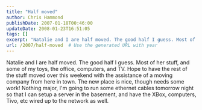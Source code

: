 ```yaml
---
title: "Half moved"
author: Chris Hammond
publishDate: 2007-01-18T00:46:00
updateDate: 2008-01-23T16:51:05
tags: []
excerpt: "Natalie and I are half moved. The good half I guess. Most of her stuff, and some of my toys, the office, computers, and TV. Hope to have the rest of the stuff moved over this weekend with the assistance of a moving company from here in town. The new place is nice, though needs some work! Nothing major, I'm going to run some ethernet cables tomorrow night so that I can setup a server in the basement, and have the XBox, computers, Tivo, etc wired up to the network as well. ..."
url: /2007/half-moved  # Use the generated URL with year
---
```

Natalie and I are half moved. The good half I guess. Most of her stuff, and some of my toys, the office, computers, and TV. Hope to have the rest of the stuff moved over this weekend with the assistance of a moving company from here in town. The new place is nice, though needs some work! Nothing major, I'm going to run some ethernet cables tomorrow night so that I can setup a server in the basement, and have the XBox, computers, Tivo, etc wired up to the network as well. 

